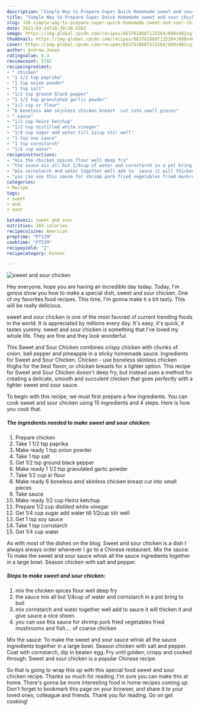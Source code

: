 ```yaml
---
description: "Simple Way to Prepare Super Quick Homemade sweet and sour chicken"
title: "Simple Way to Prepare Super Quick Homemade sweet and sour chicken"
slug: 326-simple-way-to-prepare-super-quick-homemade-sweet-and-sour-chicken
date: 2021-03-24T10:39:58.538Z
image: https://img-global.cpcdn.com/recipes/6637618687115264/680x482cq70/sweet-and-sour-chicken-recipe-main-photo.jpg
thumbnail: https://img-global.cpcdn.com/recipes/6637618687115264/680x482cq70/sweet-and-sour-chicken-recipe-main-photo.jpg
cover: https://img-global.cpcdn.com/recipes/6637618687115264/680x482cq70/sweet-and-sour-chicken-recipe-main-photo.jpg
author: Andrew Jones
ratingvalue: 4.3
reviewcount: 5782
recipeingredient:
- " chicken"
- "1 1/2 tsp paprika"
- "1 tsp onion powder"
- "1 tsp salt"
- "1/2 tsp ground black pepper"
- "1 1/2 tsp granulated garlic powder"
- "1/2 cup sr flour"
- "6 boneless amd skinless chicken breast  cut into small pieces"
- " sauce"
- "1/2 cup Heinz ketchup"
- "1/2 cup distilled white vinegar"
- "1/4 cup sugar add water till 12cup stir well"
- "1 tsp soy sauce"
- "1 tsp cornstarch"
- "1/4 cup water"
recipeinstructions:
- "mix the chicken spices flour well deep fry"
- "the sauce mix all but 1/4cup of water and cornstarch in a pot bring to boil"
- "mix cornstarch and water together well add to  sauce it will thicken it and give sauce a nice sheen"
- "you can use this sauce for shrimp pork fried vegetables fried mushrooms and fish.... of coarse chicken"
categories:
- Recipe
tags:
- sweet
- and
- sour

katakunci: sweet and sour 
nutrition: 283 calories
recipecuisine: American
preptime: "PT11M"
cooktime: "PT52M"
recipeyield: "2"
recipecategory: Dinner

---
```



![sweet and sour chicken](https://img-global.cpcdn.com/recipes/6637618687115264/680x482cq70/sweet-and-sour-chicken-recipe-main-photo.jpg)

Hey everyone, hope you are having an incredible day today. Today, I'm gonna show you how to make a special dish, sweet and sour chicken. One of my favorites food recipes. This time, I'm gonna make it a bit tasty. This will be really delicious.

sweet and sour chicken is one of the most favored of current trending foods in the world. It is appreciated by millions every day. It's easy, it's quick, it tastes yummy. sweet and sour chicken is something that I've loved my whole life. They are fine and they look wonderful.

This Sweet and Sour Chicken combines crispy chicken with chunks of onion, bell pepper and pineapple in a sticky homemade sauce. Ingredients for Sweet and Sour Chicken. Chicken - use boneless skinless chicken thighs for the best flavor, or chicken breasts for a lighter option. This recipe for Sweet and Sour Chicken doesn&#39;t deep fry, but instead uses a method for creating a delicate, smooth and succulent chicken that goes perfectly with a lighter sweet and sour sauce.


To begin with this recipe, we must first prepare a few ingredients. You can cook sweet and sour chicken using 15 ingredients and 4 steps. Here is how you cook that.

<!--inarticleads1-->

##### The ingredients needed to make sweet and sour chicken:

1. Prepare  chicken
1. Take 1 1/2 tsp paprika
1. Make ready 1 tsp onion powder
1. Take 1 tsp salt
1. Get 1/2 tsp ground black pepper
1. Make ready 1 1/2 tsp granulated garlic powder
1. Take 1/2 cup sr flour
1. Make ready 6 boneless amd skinless chicken breast  cut into small pieces
1. Take  sauce
1. Make ready 1/2 cup Heinz ketchup
1. Prepare 1/2 cup distilled white vinegar
1. Get 1/4 cup sugar add water till 1/2cup stir well
1. Get 1 tsp soy sauce
1. Take 1 tsp cornstarch
1. Get 1/4 cup water


As with most of the dishes on the blog. Sweet and sour chicken is a dish I always always order whenever I go to a Chinese restaurant. Mix the sauce: To make the sweet and sour sauce whisk all the sauce ingredients together in a large bowl. Season chicken with salt and pepper. 

<!--inarticleads2-->

##### Steps to make sweet and sour chicken:

1. mix the chicken spices flour well deep fry
1. the sauce mix all but 1/4cup of water and cornstarch in a pot bring to boil
1. mix cornstarch and water together well add to  sauce it will thicken it and give sauce a nice sheen
1. you can use this sauce for shrimp pork fried vegetables fried mushrooms and fish.... of coarse chicken


Mix the sauce: To make the sweet and sour sauce whisk all the sauce ingredients together in a large bowl. Season chicken with salt and pepper. Coat with cornstarch, dip in beaten egg. Fry until golden, crispy and cooked through. Sweet and sour chicken is a popular Chinese recipe. 

So that is going to wrap this up with this special food sweet and sour chicken recipe. Thanks so much for reading. I'm sure you can make this at home. There's gonna be more interesting food in home recipes coming up. Don't forget to bookmark this page on your browser, and share it to your loved ones, colleague and friends. Thank you for reading. Go on get cooking!
